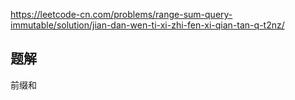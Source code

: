 https://leetcode-cn.com/problems/range-sum-query-immutable/solution/jian-dan-wen-ti-xi-zhi-fen-xi-qian-tan-q-t2nz/

## 题解

前缀和